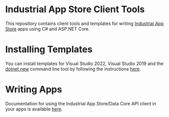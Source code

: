 # Industrial App Store Client Tools

This repository contains client tools and templates for writing [Industrial App Store](https://appstore.intelligentplant.com) apps using C# and ASP.NET Core.


# Installing Templates

You can install templates for Visual Studio 2022, Visual Studio 2019 and the [dotnet new](https://docs.microsoft.com/en-us/dotnet/core/tools/dotnet-new) command line tool by following the instructions [here](/src/IntelligentPlant.IndustrialAppStore.Templates).


# Writing Apps

Documentation for using the Industrial App Store/Data Core API client in your apps is available [here](/docs/data-core-api-client).
